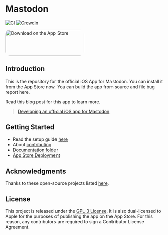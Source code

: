 # Mastodon

[![CI](https://github.com/mastodon/mastodon-ios/actions/workflows/main.yml/badge.svg)](https://github.com/mastodon/mastodon-ios/actions/workflows/main.yml) [![Crowdin](https://badges.crowdin.net/mastodon-for-ios/localized.svg)](https://crowdin.com/project/mastodon-for-ios)

<a href="https://apps.apple.com/us/app/mastodon-for-iphone/id1571998974?itsct=apps_box_badge&amp;itscg=30200" style="display: inline-block; overflow: hidden; border-top-left-radius: 13px; border-top-right-radius: 13px; border-bottom-right-radius: 13px; border-bottom-left-radius: 13px; width: 250px; height: 83px;"><img src="https://tools.applemediaservices.com/api/badges/download-on-the-app-store/black/en-us?size=250x83&amp;releaseDate=1627603200&h=72b0c8495c2c0af1291efef280c4c2c1" alt="Download on the App Store" style="border-top-left-radius: 13px; border-top-right-radius: 13px; border-bottom-right-radius: 13px; border-bottom-left-radius: 13px; width: 250px; height: 83px;"></a>

## Introduction

This is the repository for the official iOS App for Mastodon. You can install it from the App Store now. You can build the app from source and file bug report here.

Read this blog post for this app to learn more.

> [Developing an official iOS app for Mastodon](https://blog.joinmastodon.org/2021/02/developing-an-official-ios-app-for-mastodon/)

## Getting Started

- Read the setup guide [here](./Documentation/Setup.md)
- About [contributing](./Documentation/CONTRIBUTING.md)
- [Documentation folder](./Documentation/)
- [App Store Deployment](./Documentation/Deployment.md)

## Acknowledgments

Thanks to these open-source projects listed [here](./Documentation/Acknowledgments.md).

## License

This project is released under the [GPL-3 License](./LICENSE). It is also dual-licensed to Apple for the purposes of publishing the app on the App Store. For this reason, any contributors are required to sign a Contributor License Agreement.
